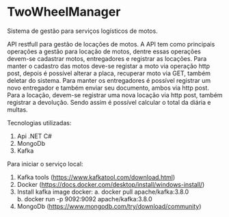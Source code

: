 # TwoWheelManager
Sistema de gestão para serviços logísticos de motos. 

API restfull para gestão de locações de motos. A API tem como principais operações a gestão para locação de motos, dentre essas operações devem-se cadastrar motos, entregadores e registrar as locações.
Para manter o cadastro das motos deve-se registar a moto via operação http post, depois é possível alterar a placa, recuperar moto via GET, também deletar do sistema.
Para manter os entregadores é possível registrar um novo entregador e também enviar seu documento, ambos via http post.
Para a locação, devem-se registrar uma nova locação via http post, também registrar a devolução. Sendo assim é possível calcular o total da diária e multas.

Tecnologias utilizadas:
1.	Api .NET C#
2.	MongoDb
3.	Kafka

Para iniciar o serviço local:
1.	Kafka tools (https://www.kafkatool.com/download.html)
2.	Docker (https://docs.docker.com/desktop/install/windows-install/)
3.	Install kafka image docker:
a.	docker pull apache/kafka:3.8.0	
b.	docker run -p 9092:9092 apache/kafka:3.8.0
4.	MongoDb (https://www.mongodb.com/try/download/community)
